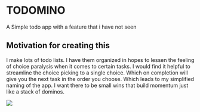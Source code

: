 # TODOMINO

A Simple todo app with a feature that i have not seen

## Motivation for creating this

I make lots of todo lists. I have them organized in hopes to lessen the feeling of choice paralysis when it comes to certain tasks. I would find it helpful to streamline the choice picking to a single choice. Which on completion will give you the next task in the order you choose. Which leads to my simplified naming of the app. I want there to be small wins that build momentum just like a stack of dominos.

![](https://media1.giphy.com/media/v1.Y2lkPTc5MGI3NjExa3dzdjA4cnhlMmtyNTF2YXlvcDhtMXYwZDJ0ZnA5bHNiZWphZXdnNiZlcD12MV9pbnRlcm5hbF9naWZfYnlfaWQmY3Q9Zw/3o6gE57nEDKeoCxsrK/giphy.gif)
